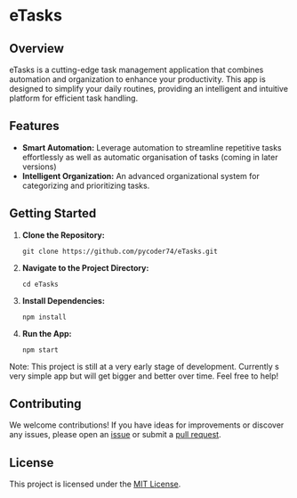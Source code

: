 

# eTasks

## Overview

eTasks is a cutting-edge task management application that combines automation and organization to enhance your productivity. This app is designed to simplify your daily routines, providing an intelligent and intuitive platform for efficient task handling.

## Features

- **Smart Automation:** Leverage automation to streamline repetitive tasks effortlessly as well as automatic organisation of tasks (coming in later versions)
- **Intelligent Organization:** An advanced organizational system for categorizing and prioritizing tasks. 

## Getting Started

1. **Clone the Repository:**
   ```
   git clone https://github.com/pycoder74/eTasks.git
   ```

2. **Navigate to the Project Directory:**
   ```
   cd eTasks
   ```

3. **Install Dependencies:**
   ```
   npm install
   ```

4. **Run the App:**
   ```
   npm start
   ```

Note: This project is still at a very early stage of development. Currently s very simple app but will get bigger and better over time. Feel free to help!
## Contributing

We welcome contributions! If you have ideas for improvements or discover any issues, please open an [issue](https://github.com/pycoder74/eTasks/issues) or submit a [pull request](https://github.com/pycoder74/eTasks/pulls).

## License

This project is licensed under the [MIT License](LICENSE.md).

